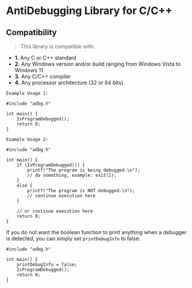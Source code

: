 # AntiDebugging Library for C/C++

## Compatibility
> This library is compatible with:
- **__1.__** Any C or C++ standard
- **__2.__** Any Windows version and/or build ranging from Windows Vista to Windows 11
- **__3.__** Any C/C++ compiler
- **__4.__** Any processor architecture (32 or 64 bits)
  
`Example Usage 1:`

```
#include "adbg.h"

int main() {
    IsProgramDebugged();
    return 0;
}
```

`Example Usage 2:`

```
#include "adbg.h"

int main() {
    if (IsProgramDebugged()) {
        printf("The program is being debugged.\n");
        // do something, example: exit(1);
    }
    else {
        printf("The program is NOT debugged.\n");
        // continue execution here
    }
    
    // or continue execution here
    return 0;
}
```

If you do not want the boolean function to print anything when a debugger is detected, you can simply set `printDebugInfo` to false:

```
#include "adbg.h"

int main() {
    printDebugInfo = false;
    IsProgramDebugged();
    return 0;
}
```

